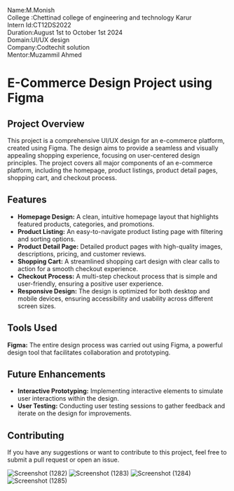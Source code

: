 Name:M.Monish
<br>
College :Chettinad college of engineering and technology Karur
<br>
Intern Id:CT12DS2022
<br>
Duration:August 1st to October 1st 2024
<br>
Domain:UI/UX design
<br>
Company:Codtechit solution
<br>
Mentor:Muzammil Ahmed
<br>
 <h1>E-Commerce Design Project using Figma</h1>

 <h2>Project Overview</h2>
    <p>This project is a comprehensive UI/UX design for an e-commerce platform, created using Figma. The design aims to provide a seamless and visually appealing shopping experience, focusing on user-centered design principles. The project covers all major components of an e-commerce platform, including the homepage, product listings, product detail pages, shopping cart, and checkout process.</p>

  <h2>Features</h2>
    <ul>
        <li><strong>Homepage Design:</strong> A clean, intuitive homepage layout that highlights featured products, categories, and promotions.</li>
        <li><strong>Product Listing:</strong> An easy-to-navigate product listing page with filtering and sorting options.</li>
        <li><strong>Product Detail Page:</strong> Detailed product pages with high-quality images, descriptions, pricing, and customer reviews.</li>
        <li><strong>Shopping Cart:</strong> A streamlined shopping cart design with clear calls to action for a smooth checkout experience.</li>
        <li><strong>Checkout Process:</strong> A multi-step checkout process that is simple and user-friendly, ensuring a positive user experience.</li>
        <li><strong>Responsive Design:</strong> The design is optimized for both desktop and mobile devices, ensuring accessibility and usability across different screen sizes.</li>
    </ul>

 <h2>Tools Used</h2>
    <p><strong>Figma:</strong> The entire design process was carried out using Figma, a powerful design tool that facilitates collaboration and prototyping.</p>

 

 <h2>Future Enhancements</h2>
    <ul>
        <li><strong>Interactive Prototyping:</strong> Implementing interactive elements to simulate user interactions within the design.</li>
        <li><strong>User Testing:</strong> Conducting user testing sessions to gather feedback and iterate on the design for improvements.</li>
    </ul>
    <h2>Contributing</h2>
    <p>If you have any suggestions or want to contribute to this project, feel free to submit a pull request or open an issue.</p>

![Screenshot (1282)](https://github.com/user-attachments/assets/80e88be4-3dfd-43b7-9db5-22de0a4d9d4e)
![Screenshot (1283)](https://github.com/user-attachments/assets/fba79d0c-3b2a-43ae-a5e1-0a96f0b76721)
![Screenshot (1284)](https://github.com/user-attachments/assets/04c585d0-4d75-41c8-bc11-f543608b7088)
![Screenshot (1285)](https://github.com/user-attachments/assets/2818f1dd-6800-4200-abb1-92a2cc08c124)



